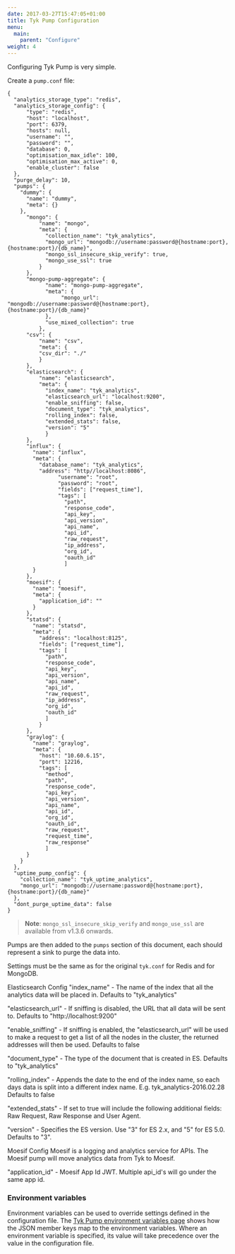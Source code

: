 ```yaml
---
date: 2017-03-27T15:47:05+01:00
title: Tyk Pump Configuration
menu:
  main:
    parent: "Configure"
weight: 4 
---
```


Configuring Tyk Pump is very simple.

Create a `pump.conf` file:

```{.copyWrapper}
{
  "analytics_storage_type": "redis",
  "analytics_storage_config": {
	  "type": "redis",
 	  "host": "localhost",
	  "port": 6379,
	  "hosts": null,
	  "username": "",
	  "password": "",
	  "database": 0,
	  "optimisation_max_idle": 100,
	  "optimisation_max_active": 0,
	  "enable_cluster": false
  },
  "purge_delay": 10,
  "pumps": {
    "dummy": {
	  "name": "dummy",
	  "meta": {}
	},
	  "mongo": {
		  "name": "mongo",
		  "meta": {
		    "collection_name": "tyk_analytics",
			"mongo_url": "mongodb://username:password@{hostname:port},{hostname:port}/{db_name}",
            "mongo_ssl_insecure_skip_verify": true,
            "mongo_use_ssl": true
		  }
	  },
	  "mongo-pump-aggregate": {
    		"name": "mongo-pump-aggregate",
    		"meta": {
     			 "mongo_url": "mongodb://username:password@{hostname:port},{hostname:port}/{db_name}"
    		},
    		"use_mixed_collection": true
    	  },
	  "csv": {
		  "name": "csv",
		  "meta": {
		  "csv_dir": "./"
		  }
	  },
	  "elasticsearch": {
		  "name": "elasticsearch",
		  "meta": {
		    "index_name": "tyk_analytics",
		    "elasticsearch_url": "localhost:9200",
			"enable_sniffing": false,
			"document_type": "tyk_analytics",
			"rolling_index": false,
			"extended_stats": false,
			"version": "5"
			}
	  },
	  "influx": {
		"name": "influx",
		"meta": {
		  "database_name": "tyk_analytics",
		  "address": "http//localhost:8086",
				"username": "root",
				"password": "root",
				"fields": ["request_time"],
				"tags": [
                  "path",
				  "response_code",
				  "api_key",
				  "api_version",
				  "api_name",
				  "api_id",
				  "raw_request",
				  "ip_address",
				  "org_id",
				  "oauth_id"
                  ]
		}
	  },
	  "moesif": {
		"name": "moesif",
		"meta": {
		  "application_id": ""
		}
	  },
	  "statsd": {
		"name": "statsd",
		"meta": {
		  "address": "localhost:8125",
		  "fields": ["request_time"],
		  "tags": [
            "path",
			"response_code",
	    	"api_key",
			"api_version",
			"api_name",
			"api_id",
			"raw_request",
			"ip_address",
			"org_id",
			"oauth_id"
            ]
		  }
	  },
	  "graylog": {
	    "name": "graylog",
		"meta": {
		  "host": "10.60.6.15",
		  "port": 12216,
		  "tags": [
			"method",
			"path",
			"response_code",
			"api_key",
			"api_version",
			"api_name",
			"api_id",
			"org_id",
			"oauth_id",
			"raw_request",
			"request_time",
			"raw_response"
			]
	  }
	}
  },
  "uptime_pump_config": {
    "collection_name": "tyk_uptime_analytics",
	"mongo_url": "mongodb://username:password@{hostname:port},{hostname:port}/{db_name}"
  },
  "dont_purge_uptime_data": false
}
```

> **Note**: `mongo_ssl_insecure_skip_verify` and `mongo_use_ssl` are available from v1.3.6 onwards.

Pumps are then added to the `pumps` section of this document, each should represent a sink to purge the data into.

Settings must be the same as for the original `tyk.conf` for Redis and for MongoDB.

Elasticsearch Config
"index_name" - The name of the index that all the analytics data will be placed in. Defaults to "tyk_analytics"

"elasticsearch_url" - If sniffing is disabled, the URL that all data will be sent to. Defaults to "http://localhost:9200"

"enable_sniffing" - If sniffing is enabled, the "elasticsearch_url" will be used to make a request to get a list of all the nodes in the cluster, the returned addresses will then be used. Defaults to false

"document_type" - The type of the document that is created in ES. Defaults to "tyk_analytics"

"rolling_index" - Appends the date to the end of the index name, so each days data is split into a different index name. E.g. tyk_analytics-2016.02.28 Defaults to false

"extended_stats" - If set to true will include the following additional fields: Raw Request, Raw Response and User Agent.

"version" - Specifies the ES version. Use "3" for ES 2.x, and "5" for ES 5.0. Defaults to "3".

Moesif Config
Moesif is a logging and analytics service for APIs. The Moesif pump will move analytics data from Tyk to Moesif.

"application_id" - Moesif App Id JWT. Multiple api_id's will go under the same app id.

### Environment variables

Environment variables can be used to override settings defined in the configuration file. The [Tyk Pump environment variables page](/docs/configure/pump-env-variables/) shows how the JSON member keys map to the environment variables. Where an environment variable is specified, its value will take precedence over the value in the configuration file.

 [1]: /docs/others/Gateway-Environment-Vars.xlsx
